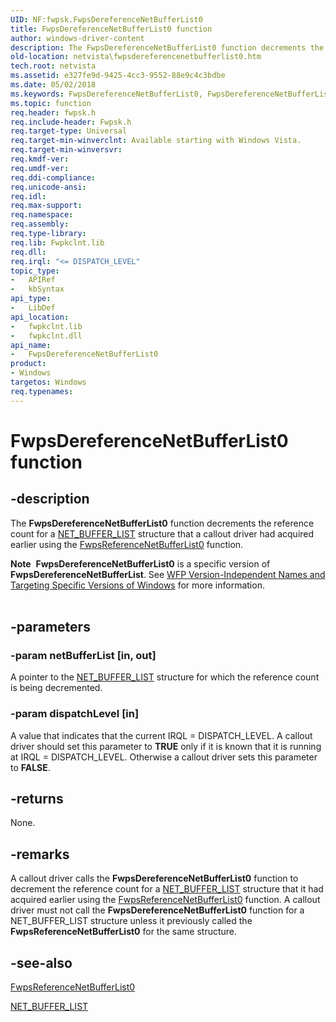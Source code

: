```yaml
---
UID: NF:fwpsk.FwpsDereferenceNetBufferList0
title: FwpsDereferenceNetBufferList0 function
author: windows-driver-content
description: The FwpsDereferenceNetBufferList0 function decrements the reference count for a NET_BUFFER_LIST structure that a callout driver had acquired earlier using the FwpsReferenceNetBufferList0 function.Note  FwpsDereferenceNetBufferList0 is a specific version of FwpsDereferenceNetBufferList. See WFP Version-Independent Names and Targeting Specific Versions of Windows for more information.
old-location: netvista\fwpsdereferencenetbufferlist0.htm
tech.root: netvista
ms.assetid: e327fe9d-9425-4cc3-9552-88e9c4c3bdbe
ms.date: 05/02/2018
ms.keywords: FwpsDereferenceNetBufferList0, FwpsDereferenceNetBufferList0 function [Network Drivers Starting with Windows Vista], fwpsk/FwpsDereferenceNetBufferList0, netvista.fwpsdereferencenetbufferlist0, wfp_ref_2_funct_3_fwps_D-H_c55180f3-4575-4279-8481-99b17215fc11.xml
ms.topic: function
req.header: fwpsk.h
req.include-header: Fwpsk.h
req.target-type: Universal
req.target-min-winverclnt: Available starting with Windows Vista.
req.target-min-winversvr: 
req.kmdf-ver: 
req.umdf-ver: 
req.ddi-compliance: 
req.unicode-ansi: 
req.idl: 
req.max-support: 
req.namespace: 
req.assembly: 
req.type-library: 
req.lib: Fwpkclnt.lib
req.dll: 
req.irql: "<= DISPATCH_LEVEL"
topic_type:
-	APIRef
-	kbSyntax
api_type:
-	LibDef
api_location:
-	fwpkclnt.lib
-	fwpkclnt.dll
api_name:
-	FwpsDereferenceNetBufferList0
product:
- Windows
targetos: Windows
req.typenames: 
---
```


# FwpsDereferenceNetBufferList0 function


## -description


The 
  <b>FwpsDereferenceNetBufferList0</b> function decrements the reference count for a 
  <a href="https://msdn.microsoft.com/library/windows/hardware/ff568388">NET_BUFFER_LIST</a> structure that a callout
  driver had acquired earlier using the 
  <a href="https://msdn.microsoft.com/library/windows/hardware/ff551206">FwpsReferenceNetBufferList0</a> function.
<div class="alert"><b>Note</b>  <b>FwpsDereferenceNetBufferList0</b> is a specific version of <b>FwpsDereferenceNetBufferList</b>. See <a href="https://msdn.microsoft.com/FBDF53E5-F7DE-4DEB-AC18-6D2BB59FE670">WFP Version-Independent Names and Targeting Specific Versions of Windows</a> for more information.</div><div> </div>

## -parameters




### -param netBufferList [in, out]

A pointer to the 
     <a href="https://msdn.microsoft.com/library/windows/hardware/ff568388">NET_BUFFER_LIST</a> structure for which the
     reference count is being decremented.


### -param dispatchLevel [in]

A value that indicates that the current IRQL = DISPATCH_LEVEL. A callout driver should set this
     parameter to <b>TRUE</b> only if it is known that it is running at IRQL = DISPATCH_LEVEL. Otherwise a callout
     driver sets this parameter to <b>FALSE</b>.


## -returns



None.




## -remarks



A callout driver calls the 
    <b>FwpsDereferenceNetBufferList0</b> function to decrement the reference count for a 
    <a href="https://msdn.microsoft.com/library/windows/hardware/ff568388">NET_BUFFER_LIST</a> structure that it had
    acquired earlier using the 
    <a href="https://msdn.microsoft.com/library/windows/hardware/ff551206">FwpsReferenceNetBufferList0</a> function. A callout driver must not call the 
    <b>FwpsDereferenceNetBufferList0</b> function for a NET_BUFFER_LIST structure unless it previously called
    the 
    <b>
    FwpsReferenceNetBufferList0</b> for the same structure.




## -see-also




<a href="https://msdn.microsoft.com/library/windows/hardware/ff551206">FwpsReferenceNetBufferList0</a>



<a href="https://msdn.microsoft.com/library/windows/hardware/ff568388">NET_BUFFER_LIST</a>
 

 

